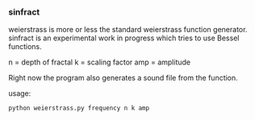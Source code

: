 ### sinfract

weierstrass is more or less the standard weierstrass function generator.
sinfract is an experimental work in progress which tries to use Bessel functions. 

n = depth of fractal
k = scaling factor
amp = amplitude

Right now the program also generates a sound file from the function.

usage:
```
python weierstrass.py frequency n k amp
```
